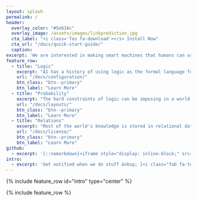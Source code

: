```yaml
---
layout: splash
permalink: /
header:
  overlay_color: "#5e616c"
  overlay_image: /assets/images/linkprediction.jpg
  cta_label: "<i class='fas fa-download'></i> Install Now"
  cta_url: "/docs/quick-start-guide/"
  caption:
excerpt: 'We are interested in making smart machines that humans can use reliably in their everyday lives. Directed by Sriraam Natarajan and Gautam Kunapuli.'
feature_row:
  - title: "Logic"
    excerpt: "AI has a history of using logic as the formal language for expressing and evaluating human knowledge."
    url: "/docs/configuration/"
    btn_class: "btn--primary"
    btn_label: "Learn More"
  - title: "Probability"
    excerpt: "The hard constraints of logic can be imposing in a world filled with noise, we soften the hard constraints with probabilities."
    url: "/docs/layouts/"
    btn_class: "btn--primary"
    btn_label: "Learn More"
  - title: "Relations"
    excerpt: "Most of the world's knowledge is stored in relational databases, our algorithms focus on methods which exploit these inherent relationships."
    url: "/docs/license/"
    btn_class: "btn--primary"
    btn_label: "Learn More"
github:
  - excerpt: '{::nomarkdown}<iframe style="display: inline-block;" src="https://ghbtns.com/github-btn.html?user=mmistakes&repo=minimal-mistakes&type=star&count=true&size=large" frameborder="0" scrolling="0" width="160px" height="30px"></iframe> <iframe style="display: inline-block;" src="https://ghbtns.com/github-btn.html?user=mmistakes&repo=minimal-mistakes&type=fork&count=true&size=large" frameborder="0" scrolling="0" width="158px" height="30px"></iframe>{:/nomarkdown}'
intro:
  - excerpt: 'Get notified when we do stuff &nbsp; [<i class="fab fa-twitter"></i> @alexanderlhayes](https://twitter.com/alexanderlhayes){: .btn .btn--twitter}'
---
```


{% include feature_row id="intro" type="center" %}

{% include feature_row %}
